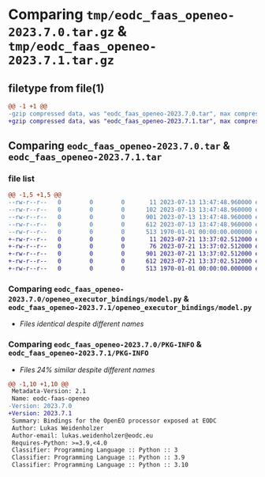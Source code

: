 # Comparing `tmp/eodc_faas_openeo-2023.7.0.tar.gz` & `tmp/eodc_faas_openeo-2023.7.1.tar.gz`

## filetype from file(1)

```diff
@@ -1 +1 @@
-gzip compressed data, was "eodc_faas_openeo-2023.7.0.tar", max compression
+gzip compressed data, was "eodc_faas_openeo-2023.7.1.tar", max compression
```

## Comparing `eodc_faas_openeo-2023.7.0.tar` & `eodc_faas_openeo-2023.7.1.tar`

### file list

```diff
@@ -1,5 +1,5 @@
--rw-r--r--   0        0        0       11 2023-07-13 13:47:48.960000 eodc_faas_openeo-2023.7.0/README.md
--rw-r--r--   0        0        0      102 2023-07-13 13:47:48.960000 eodc_faas_openeo-2023.7.0/openeo_executor_bindings/__init__.py
--rw-r--r--   0        0        0      901 2023-07-13 13:47:48.960000 eodc_faas_openeo-2023.7.0/openeo_executor_bindings/model.py
--rw-r--r--   0        0        0      612 2023-07-13 13:47:48.960000 eodc_faas_openeo-2023.7.0/pyproject.toml
--rw-r--r--   0        0        0      513 1970-01-01 00:00:00.000000 eodc_faas_openeo-2023.7.0/PKG-INFO
+-rw-r--r--   0        0        0       11 2023-07-21 13:37:02.512000 eodc_faas_openeo-2023.7.1/README.md
+-rw-r--r--   0        0        0       76 2023-07-21 13:37:02.512000 eodc_faas_openeo-2023.7.1/openeo_executor_bindings/__init__.py
+-rw-r--r--   0        0        0      901 2023-07-21 13:37:02.512000 eodc_faas_openeo-2023.7.1/openeo_executor_bindings/model.py
+-rw-r--r--   0        0        0      612 2023-07-21 13:37:02.512000 eodc_faas_openeo-2023.7.1/pyproject.toml
+-rw-r--r--   0        0        0      513 1970-01-01 00:00:00.000000 eodc_faas_openeo-2023.7.1/PKG-INFO
```

### Comparing `eodc_faas_openeo-2023.7.0/openeo_executor_bindings/model.py` & `eodc_faas_openeo-2023.7.1/openeo_executor_bindings/model.py`

 * *Files identical despite different names*

### Comparing `eodc_faas_openeo-2023.7.0/PKG-INFO` & `eodc_faas_openeo-2023.7.1/PKG-INFO`

 * *Files 24% similar despite different names*

```diff
@@ -1,10 +1,10 @@
 Metadata-Version: 2.1
 Name: eodc-faas-openeo
-Version: 2023.7.0
+Version: 2023.7.1
 Summary: Bindings for the OpenEO processor exposed at EODC
 Author: Lukas Weidenholzer
 Author-email: lukas.weidenholzer@eodc.eu
 Requires-Python: >=3.9,<4.0
 Classifier: Programming Language :: Python :: 3
 Classifier: Programming Language :: Python :: 3.9
 Classifier: Programming Language :: Python :: 3.10
```

